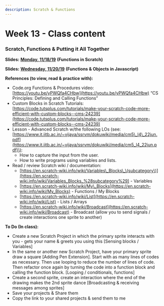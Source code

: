 ```yaml
---
description: Scratch & Functions
---
```


# Week 13 - Class content

### Scratch, Functions & Putting it All Together

**Slides:** [**Monday, 11/18/19**](https://docs.google.com/presentation/d/1Ke5mG6dyWMtV1iDtfDYQ-zmvYNMYXMr-R-S9IQsNaLU/edit?usp=sharing) **\(Functions in Scratch\)**

**Slides:** [**Wednesday, 11/20/19**](https://docs.google.com/presentation/d/1JvewwAZVfLeu5l-LPtY8r1MbgQ0zo4vSalm7Smqcd0s/edit?usp=sharing) **\(Functions & Objects in Javascript\)**

**References \(to view, read & practice with\):**

* Code.org Functions & Procedures video: [https://youtu.be/yPWQfa4CHbw](https://youtu.be/yPWQfa4CHbw) “CS Principles: Defining and Calling Functions”
* Custom Blocks in Scratch Tutorials: [https://code.tutsplus.com/tutorials/make-your-scratch-code-more-efficient-with-custom-blocks--cms-24239](https://code.tutsplus.com/tutorials/make-your-scratch-code-more-efficient-with-custom-blocks--cms-24239)
* Lesson - Advanced Scratch w/the following LOs \(see: [https://www.it.iitb.ac.in/~vijaya/ssrvm/dokuwiki/media/cm5\_l4\_22jun.pdf](https://www.it.iitb.ac.in/~vijaya/ssrvm/dokuwiki/media/cm5_l4_22jun.pdf)\):
  * How to capture the input from the user. 
  * How to write programs using variables and lists.
* Read / review Scratch wiki / documentation:
  * [https://en.scratch-wiki.info/wiki/Variables\_Blocks\_\(subcategory\)](https://en.scratch-wiki.info/wiki/Variables_Blocks_%28subcategory%29) - Variables
  * [https://en.scratch-wiki.info/wiki/My\_Blocks](https://en.scratch-wiki.info/wiki/My_Blocks) - Functions / My Blocks
  * [https://en.scratch-wiki.info/wiki/List](https://en.scratch-wiki.info/wiki/List) - Lists / Arrays
  * [https://en.scratch-wiki.info/wiki/Broadcast](https://en.scratch-wiki.info/wiki/Broadcast) - Broadcast \(allow you to send signals / create interactions one sprite to another\)

**To Do \(In class\):**

* Create a new Scratch Project in which the primary sprite interacts with you - gets your name & greets you using this \[Sensing blocks / Variables\]
* In the same or another new Scratch Project, have your primary sprite draw a square \[Adding Pen Extension\]. Start with as many lines of codes as necessary. Then use looping to reduce the number of lines of code. Then refactor once again by turning the code into a function block and calling the function block. \[Looping / conditionals, functions\]
* Create a second sprite, create an interaction where the end of the drawing makes the 2nd sprite dance \[Broadcasting & receiving messages among sprites\]
* Save your projects & Share them
* Copy the link to your shared projects & send them to me


